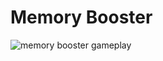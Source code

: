 # Memory Booster

![memory booster gameplay](gameplay)

[gameplay]: https://media.giphy.com/media/l3vReDYWyo0BBiJK8/giphy.gif
